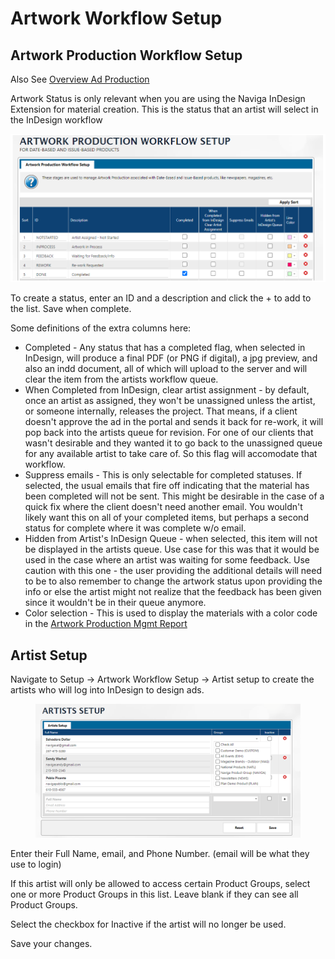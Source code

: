 # Artwork Workflow Setup

## Artwork Production Workflow Setup <a href="#_toc113467267" id="_toc113467267"></a>

Also See [Overview Ad Production](../production-ad/overview-ad-production-and-material-status-workflow.md)

Artwork Status is only relevant when you are using the Naviga InDesign Extension for material creation. This is the status that an artist will select in the InDesign workflow

![](<../../../.gitbook/assets/2 (18).png>)

To create a status, enter an ID and a description and click the + to add to the list. Save when complete.

Some definitions of the extra columns here:

* Completed - Any status that has a completed flag, when selected in InDesign, will produce a final PDF (or PNG if digital), a jpg preview, and also an indd document, all of which will upload to the server and will clear the item from the artists workflow queue.
* When Completed from InDesign, clear artist assignment - by default, once an artist as assigned, they won't be unassigned unless the artist, or someone internally, releases the project. That means, if a client doesn't approve the ad in the portal and sends it back for re-work, it will pop back into the artists queue for revision. For one of our clients that wasn't desirable and they wanted it to go back to the unassigned queue for any available artist to take care of. So this flag will accomodate that workflow.
* Suppress emails - This is only selectable for completed statuses. If selected, the usual emails that fire off indicating that the material has been completed will not be sent. This might be desirable in the case of a quick fix where the client doesn't need another email. You wouldn't likely want this on all of your completed items, but perhaps a second status for complete where it was complete w/o email.
* Hidden from Artist's InDesign Queue - when selected, this item will not be displayed in the artists queue. Use case for this was that it would be used in the case where an artist was waiting for some feedback. Use caution with this one - the user providing the additional details will need to be to also remember to change the artwork status upon providing the info or else the artist might not realize that the feedback has been given since it wouldn't be in their queue anymore.
* Color selection - This is used to display the materials with a color code in the [Artwork Production Mgmt Report](../production-ad/managing-materials.md#artwork-production-management)

## Artist Setup

Navigate to Setup -> Artwork Workflow Setup -> Artist setup to create the artists who will log into InDesign to design ads.

<figure><img src="../../../.gitbook/assets/image (373).png" alt=""><figcaption></figcaption></figure>

Enter their Full Name, email, and Phone Number. (email will be what they use to login)

If this artist will only be allowed to access certain Product Groups, select one or more Product Groups in this list. Leave blank if they can see all Product Groups.

Select the checkbox for Inactive if the artist will no longer be used.

Save your changes.
